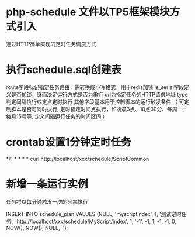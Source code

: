 # php-schedule 文件以TP5框架模块方式引入
通过HTTP简单实现的定时任务调度方式

# 执行schedule.sql创建表
route字段标记指定任务路由，需转换成小写格式，用于redis加锁
is_serial字段定义是否加锁，继而决定运行方式是否为串行
url为指定任务的HTTP请求地址
type判定间隔执行或定点定时执行
其他字段基本用于控制脚本的运行触发条件
（
  可定制脚本是否可同时执行;
  定时指定时间点执行，如凌晨3点、10点30分、每周一、每月15号等;
  定义间隔运行任务的时间区间
）

# crontab设置1分钟定时任务
*/1 * * * * curl http://localhost/xxx/schedule/ScriptCommon

# 新增一条运行实例
任务将以每分钟触发一次的频率执行

INSERT INTO schedule_plan VALUES (NULL, 'myscriptindex', 1, '测试定时任务', 'http://localhost/xxx/schedule/MyScript/index', 1, '-1', -1, 1, -1, -1, 0, NOW(), NOW(), NULL, '');


